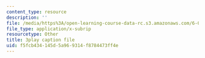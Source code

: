 ```yaml
---
content_type: resource
description: ''
file: /media/https%3A/open-learning-course-data-rc.s3.amazonaws.com/6-042j-mathematics-for-computer-science-spring-2015/f5fcb434145d5a969314f8784473ff4e_RqqzyWDVMA.vtt
file_type: application/x-subrip
resourcetype: Other
title: 3play caption file
uid: f5fcb434-145d-5a96-9314-f8784473ff4e
---
```


